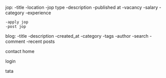jop:
    -title
    -location
    -jop type
    -description
    -published at
    -vacancy
    -salary
    -category
    -experience


    -apply jop
    -post jop


blog:
    -title
    -description
    -created_at
    -category
    -tags
    -author
    -search
    -comment 
    -recent posts


contact
home

login

tata